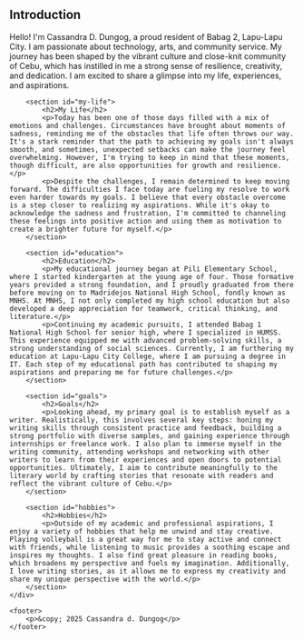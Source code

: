 <!DOCTYPE html>
<html lang="en">
<head>
    <meta charset="UTF-8">
    <meta name="viewport" content="width=device-width, initial-scale=1.0">
    <title>My Autobiography</title>
    <link rel="stylesheet" href="styles.css">
</head>
<body>
    <div class="container">
        <section id="Introduction ">
            <h1>Introduction</h1>
            <p>Hello! I'm Cassandra D. Dungog, a proud resident of Babag 2, Lapu-Lapu City. I am passionate about technology, arts, and community service. My journey has been shaped by the vibrant culture and close-knit community of Cebu, which has instilled in me a strong sense of resilience, creativity, and dedication. I am excited to share a glimpse into my life, experiences, and aspirations.</p>
        </section>
        
        <section id="my-life">
            <h2>My Life</h2>
            <p>Today has been one of those days filled with a mix of emotions and challenges. Circumstances have brought about moments of sadness, reminding me of the obstacles that life often throws our way. It's a stark reminder that the path to achieving my goals isn't always smooth, and sometimes, unexpected setbacks can make the journey feel overwhelming. However, I'm trying to keep in mind that these moments, though difficult, are also opportunities for growth and resilience.</p>
            <p>Despite the challenges, I remain determined to keep moving forward. The difficulties I face today are fueling my resolve to work even harder towards my goals. I believe that every obstacle overcome is a step closer to realizing my aspirations. While it's okay to acknowledge the sadness and frustration, I'm committed to channeling these feelings into positive action and using them as motivation to create a brighter future for myself.</p>
        </section>

        <section id="education">
            <h2>Education</h2>
            <p>My educational journey began at Pili Elementary School, where I started kindergarten at the young age of four. Those formative years provided a strong foundation, and I proudly graduated from there before moving on to Madridejos National High School, fondly known as MNHS. At MNHS, I not only completed my high school education but also developed a deep appreciation for teamwork, critical thinking, and literature.</p>
            <p>Continuing my academic pursuits, I attended Babag 1 National High School for senior high, where I specialized in HUMSS. This experience equipped me with advanced problem-solving skills, a strong understanding of social sciences. Currently, I am furthering my education at Lapu-Lapu City College, where I am pursuing a degree in IT. Each step of my educational path has contributed to shaping my aspirations and preparing me for future challenges.</p>
        </section>

        <section id="goals">
            <h2>Goals</h2>
            <p>Looking ahead, my primary goal is to establish myself as a writer. Realistically, this involves several key steps: honing my writing skills through consistent practice and feedback, building a strong portfolio with diverse samples, and gaining experience through internships or freelance work. I also plan to immerse myself in the writing community, attending workshops and networking with other writers to learn from their experiences and open doors to potential opportunities. Ultimately, I aim to contribute meaningfully to the literary world by crafting stories that resonate with readers and reflect the vibrant culture of Cebu.</p>
        </section>
       
        <section id="hobbies">
            <h2>Hobbies</h2>
            <p>Outside of my academic and professional aspirations, I enjoy a variety of hobbies that help me unwind and stay creative. Playing volleyball is a great way for me to stay active and connect with friends, while listening to music provides a soothing escape and inspires my thoughts. I also find great pleasure in reading books, which broadens my perspective and fuels my imagination. Additionally, I love writing stories, as it allows me to express my creativity and share my unique perspective with the world.</p>
        </section>
    </div>

    <footer>
        <p>&copy; 2025 Cassandra d. Dungog</p>
    </footer>
</body>
</html>
